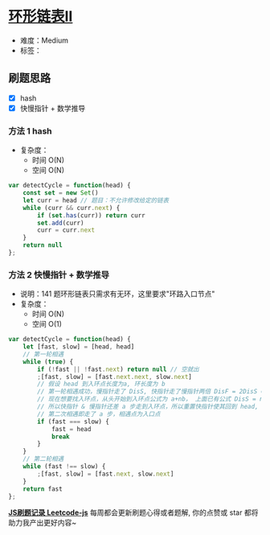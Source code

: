 # [环形链表II](https://leetcode-cn.com/problems/linked-list-cycle-ii/)

- 难度：Medium
- 标签：

## 刷题思路

- [x] hash
- [x] 快慢指针 + 数学推导

### 方法 1 hash

- 复杂度：
    - 时间 O(N)
    - 空间 O(N)

``` js
var detectCycle = function(head) {
    const set = new Set()
    let curr = head // 题目：不允许修改给定的链表
    while (curr && curr.next) {
        if (set.has(curr)) return curr
        set.add(curr)
        curr = curr.next
    }
    return null
};
```

### 方法 2 快慢指针 + 数学推导

- 说明：141 题环形链表只需求有无环，这里要求"环路入口节点"
- 复杂度：
    - 时间 O(N)
    - 空间 O(1)

``` js
var detectCycle = function(head) {
    let [fast, slow] = [head, head]
    // 第一轮相遇
    while (true) {
        if (!fast || !fast.next) return null // 空就出
        ;[fast, slow] = [fast.next.next, slow.next]
        // 假设 head 到入环点长度为a, 环长度为 b
        // 第一轮相遇成功，慢指针走了 DisS, 快指针走了慢指针两倍 DisF = 2DisS = Dis+nb
        // 现在想要找入环点，从头开始到入环点公式为 a+nb， 上面已有公式 DisS = nb
        // 所以快指针 & 慢指针还差 a 步走到入环点，所以重置快指针使其回到 head, 慢指针继续在相遇点出发
        // 第二次相遇即走了 a 步，相遇点为入口点
        if (fast === slow) {
            fast = head
            break
        }
    }
    // 第二轮相遇
    while (fast !== slow) {
        ;[fast, slow] = [fast.next, slow.next]
    } 
    return fast
};
```

**[JS刷题记录 Leetcode-js](https://github.com/Nodreame/leetcode-js)** 每周都会更新刷题心得或者题解, 你的点赞或 star 都将助力我产出更好内容~
